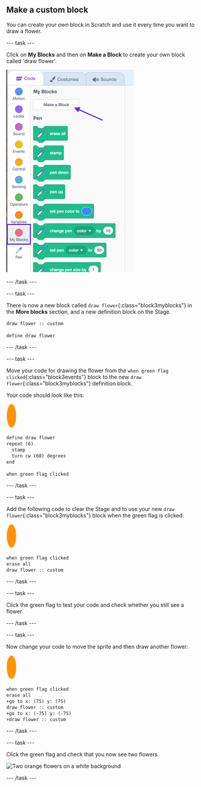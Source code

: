 ## Make a custom block 

You can create your _own_ block in Scratch and use it every time you want to draw a flower.  

--- task ---

Click on **My Blocks** and then on **Make a Block** to create your own block called 'draw flower'.

![Scratch menu with an arrow to 'Make a Block' and a box around the 'My blocks' red menu option.](images/flower-make-block.png)

--- /task ---

--- task ---

There is now a new block called `draw flower`{:class="block3myblocks"} in the **More blocks** section, and a new definition block on the Stage.

```blocks3
draw flower :: custom

define draw flower
```

--- /task ---

--- task ---

Move your code for drawing the flower from the `when green flag clicked`{:class="block3events"} block to the new `draw flower`{:class="block3myblocks"} definition block. 

Your code should look like this:

![flower sprite](images/flower-sprite.png)

```blocks3
define draw flower
repeat (6) 
  stamp
  turn cw (60) degrees
end

when green flag clicked
``` 

--- /task ---

--- task ---

Add the following code to clear the Stage and to use your new `draw flower`{:class="block3myblocks"} block when the green flag is clicked:

![flower sprite](images/flower-sprite.png)

```blocks3
when green flag clicked
erase all
draw flower :: custom
```
 
--- /task ---

--- task ---

Click the green flag to test your code and check whether you still see a flower. 

--- /task ---

--- task ---

Now change your code to move the sprite and then draw another flower:

![flower sprite](images/flower-sprite.png)

```blocks3
when green flag clicked
erase all
+go to x: (75) y: (75)
draw flower :: custom
+go to x: (-75) y: (-75)
+draw flower :: custom 
```

--- /task ---

--- task ---

Click the green flag and check that you now see two flowers.

![Two orange flowers on a white background](images/flower-two.png)  
 
--- /task ---
